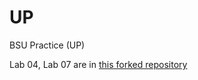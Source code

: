 # UP
BSU Practice (UP)

Lab 04, Lab 07 are in [this forked repository](https://github.com/spaceloop123/lab-materials) 
